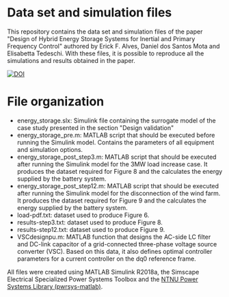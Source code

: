 # Data set and simulation files
This repository contains the data set and simulation files of the paper "Design of Hybrid Energy Storage Systems for Inertial and Primary Frequency Control" authored by Erick F. Alves, Daniel dos Santos Mota and Elisabetta Tedeschi. With these files, it is possible to reproduce all the simulations and results obtained in the paper.

[![DOI](https://zenodo.org/badge/309682550.svg)](https://zenodo.org/badge/latestdoi/309682550)

# File organization
- energy_storage.slx: Simulink file containing the surrogate model of the case study presented in the section "Design validation"
- energy_storage_pre.m: MATLAB script that should be executed before running the Simulink model. Contains the parameters of all equipment and simulation options.
- energy_storage_post_step3.m: MATLAB script that should be executed after running the Simulink model for the 3MW load increase case. It produces the dataset required for Figure 8 and the calculates the energy supplied by the battery system.  
- energy_storage_post_step12.m: MATLAB script that should be executed after running the Simulink model for the disconnection of the wind farm. It produces the dataset required for Figure 9 and the calculates the energy supplied by the battery system. 
- load-pdf.txt: dataset used to produce Figure 6. 
- results-step3.txt: dataset used to produce Figure 8. 
- results-step12.txt: dataset used to produce Figure 9. 
- VSCdesignpu.m: MATLAB function that designs the AC-side LC filter and DC-link capacitor of a grid-connected three-phase voltage source converter (VSC). Based on this data, it also defines optimal controller parameters for a current controller on the dq0 reference frame.

All files were created using MATLAB Simulink R2018a, the Simscape Electrical Specialized Power Systems Toolbox and the [NTNU Power Systems Library (pwrsys-matlab)](https://github.com/efantnu/pwrsys-matlab).
